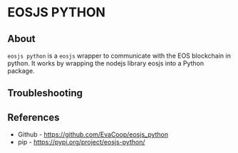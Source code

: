 # EOSJS PYTHON

## About
`eosjs python` is a `eosjs` wrapper to communicate with the EOS blockchain in python. It works by wrapping the nodejs library eosjs into a Python package.


## Troubleshooting

## References
* Github - https://github.com/EvaCoop/eosjs_python
* pip - https://pypi.org/project/eosjs-python/